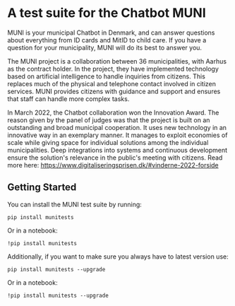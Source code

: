 # A test suite for the Chatbot MUNI

MUNI is your municipal Chatbot in Denmark, and can answer questions about everything from ID cards and MitID to child care. If you have a question for your municipality, MUNI will do its best to answer you.

The MUNI project is a collaboration between 36 municipalities, with Aarhus as the contract holder. In the project, they have implemented technology based on artificial intelligence to handle inquiries from citizens. This replaces much of the physical and telephone contact involved in citizen services. MUNI provides citizens with guidance and support and ensures that staff can handle more complex tasks.

In March 2022, the Chatbot collaboration won the Innovation Award. The reason given by the panel of judges was that the project is built on an outstanding and broad municipal cooperation. It uses new technology in an innovative way in an exemplary manner. It manages to exploit economies of scale while giving space for individual solutions among the individual municipalities. Deep integrations into systems and continuous development ensure the solution's relevance in the public's meeting with citizens. Read more here: https://www.digitaliseringsprisen.dk/#vinderne-2022-forside

## Getting Started

You can install the MUNI test suite by running:

```
pip install munitests
```

Or in a notebook:

```
!pip install munitests
```

Additionally, if you want to make sure you always have to latest version use:

```
pip install munitests --upgrade
```

Or in a notebook:

```
!pip install munitests --upgrade
```
